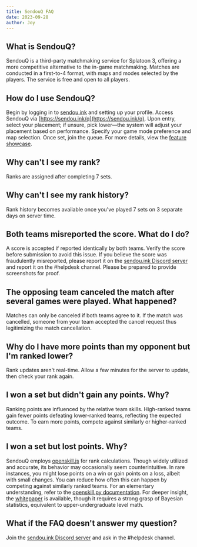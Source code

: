 ```yaml
---
title: SendouQ FAQ
date: 2023-09-28
author: Joy
---
```


## What is SendouQ?

SendouQ is a third-party matchmaking service for Splatoon 3, offering a more competitive alternative to the in-game matchmaking. Matches are conducted in a first-to-4 format, with maps and modes selected by the players. The service is free and open to all players.

## How do I use SendouQ?

Begin by logging in to [sendou.ink](https://sendou.ink) and setting up your profile. Access SendouQ via [https://sendou.ink/q](https://sendou.ink/q). Upon entry, select your placement; if unsure, pick lower—the system will adjust your placement based on performance. Specify your game mode preference and map selection. Once set, join the queue. For more details, view the [feature showcase](https://www.youtube.com/watch?v=XIRNcTFDYzA).

## Why can't I see my rank?

Ranks are assigned after completing 7 sets.

## Why can't I see my rank history?

Rank history becomes available once you've played 7 sets on 3 separate days on server time.

## Both teams misreported the score. What do I do?

A score is accepted if reported identically by both teams. Verify the score before submission to avoid this issue. If you believe the score was fraudulently misreported, please report it on the [sendou.ink Discord server](https://discord.gg/sendou) and report it on the #helpdesk channel. Please be prepared to provide screenshots for proof.

## The opposing team canceled the match after several games were played. What happened?

Matches can only be canceled if both teams agree to it. If the match was cancelled, someone from your team accepted the cancel request thus legitimizing the match cancellation.

## Why do I have more points than my opponent but I'm ranked lower?

Rank updates aren't real-time. Allow a few minutes for the server to update, then check your rank again.

## I won a set but didn't gain any points. Why?

Ranking points are influenced by the relative team skills. High-ranked teams gain fewer points defeating lower-ranked teams, reflecting the expected outcome. To earn more points, compete against similarly or higher-ranked teams.

## I won a set but lost points. Why?

SendouQ employs [openskill.js](https://github.com/philihp/openskill.js) for rank calculations. Though widely utilized and accurate, its behavior may occasionally seem counterintuitive. In rare instances, you might lose points on a win or gain points on a loss, albeit with small changes. You can reduce how often this can happen by competing against similarly ranked teams. For an elementary understanding, refer to the [openskill.py documentation](https://openskill.me/en/stable/manual.html). For deeper insight, the [whitepaper](https://www.csie.ntu.edu.tw/~cjlin/papers/online_ranking/online_journal.pdf) is available, though it requires a strong grasp of Bayesian statistics, equivalent to upper-undergraduate level math.

## What if the FAQ doesn't answer my question?

Join the [sendou.ink Discord server](https://discord.gg/sendou) and ask in the #helpdesk channel.
